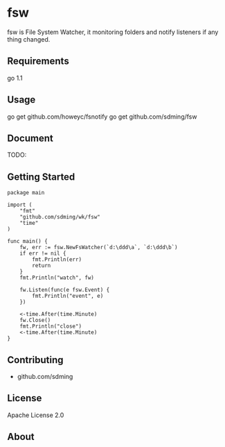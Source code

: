 fsw
=====

fsw is File System Watcher, it monitoring folders and notify listeners if any thing changed. 


Requirements
---

go 1.1

Usage
---

go get github.com/howeyc/fsnotify
go get github.com/sdming/fsw  

Document
---
TODO:  


Getting Started
---

	package main

	import (
		"fmt"
		"github.com/sdming/wk/fsw"
		"time"
	)

	func main() {
		fw, err := fsw.NewFsWatcher(`d:\ddd\a`, `d:\ddd\b`)
		if err != nil {
			fmt.Println(err)
			return
		}
		fmt.Println("watch", fw)

		fw.Listen(func(e fsw.Event) {
			fmt.Println("event", e)
		})

		<-time.After(time.Minute)
		fw.Close()
		fmt.Println("close")
		<-time.After(time.Minute)
	}

	

Contributing
---
* github.com/sdming

License
---
Apache License 2.0  


About
----

